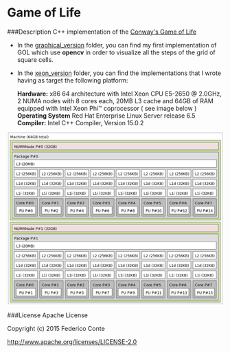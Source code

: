 # Game of Life

###Description
C++ implementation of the [Conway's Game of Life](https://en.wikipedia.org/wiki/Conway%27s_Game_of_Life)

- In the [graphical_version](./graphical_version) folder, you can find my first implementation of GOL which use **opencv** in order to visualize all the steps of the grid of square cells.

- In the [xeon_version](./xeon_version) folder, you can find the implementations that I wrote having as target the following platform:

	**Hardware:** x86 64 architecture with Intel Xeon CPU E5-2650 @ 2.0GHz, 2 NUMA nodes with 8 cores each, 20MB L3 cache and 64GB of RAM equipped with Intel Xeon Phi™ coprocessor ( see image below ) <br />
	**Operating System** Red Hat Enterprise Linux Server release 6.5 <br />
	**Compiler:**  Intel C++ Compiler, Version 15.0.2

<p align="center">
	<img src="./xeon_machine.png" width="500">
</p>

###License
Apache License

Copyright (c) 2015 Federico Conte

http://www.apache.org/licenses/LICENSE-2.0
